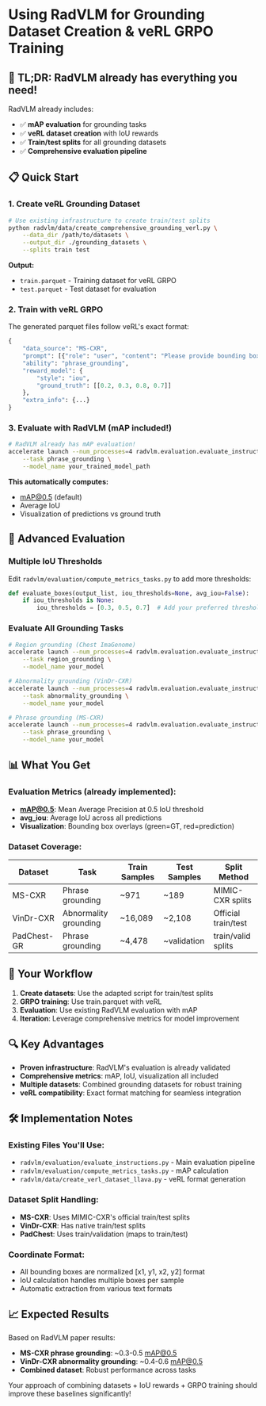 # Using RadVLM for Grounding Dataset Creation & veRL GRPO Training

## 🎯 **TL;DR**: RadVLM already has everything you need!

RadVLM already includes:
- ✅ **mAP evaluation** for grounding tasks
- ✅ **veRL dataset creation** with IoU rewards
- ✅ **Train/test splits** for all grounding datasets
- ✅ **Comprehensive evaluation pipeline**

## 📋 **Quick Start**

### 1. **Create veRL Grounding Dataset**

```bash
# Use existing infrastructure to create train/test splits
python radvlm/data/create_comprehensive_grounding_verl.py \
    --data_dir /path/to/datasets \
    --output_dir ./grounding_datasets \
    --splits train test
```

**Output:**
- `train.parquet` - Training dataset for veRL GRPO
- `test.parquet` - Test dataset for evaluation

### 2. **Train with veRL GRPO**

The generated parquet files follow veRL's exact format:
```python
{
    "data_source": "MS-CXR",
    "prompt": [{"role": "user", "content": "Please provide bounding box coordinates for: enlarged cardiac silhouette"}],
    "ability": "phrase_grounding",
    "reward_model": {
        "style": "iou",
        "ground_truth": [[0.2, 0.3, 0.8, 0.7]]
    },
    "extra_info": {...}
}
```

### 3. **Evaluate with RadVLM (mAP included!)**

```bash
# RadVLM already has mAP evaluation!
accelerate launch --num_processes=4 radvlm.evaluation.evaluate_instructions \
    --task phrase_grounding \
    --model_name your_trained_model_path
```

**This automatically computes:**
- mAP@0.5 (default)
- Average IoU
- Visualization of predictions vs ground truth

## 🔧 **Advanced Evaluation**

### **Multiple IoU Thresholds**
Edit `radvlm/evaluation/compute_metrics_tasks.py` to add more thresholds:

```python
def evaluate_boxes(output_list, iou_thresholds=None, avg_iou=False):
    if iou_thresholds is None:
        iou_thresholds = [0.3, 0.5, 0.7]  # Add your preferred thresholds
```

### **Evaluate All Grounding Tasks**
```bash
# Region grounding (Chest ImaGenome)
accelerate launch --num_processes=4 radvlm.evaluation.evaluate_instructions \
    --task region_grounding \
    --model_name your_model

# Abnormality grounding (VinDr-CXR)
accelerate launch --num_processes=4 radvlm.evaluation.evaluate_instructions \
    --task abnormality_grounding \
    --model_name your_model

# Phrase grounding (MS-CXR)
accelerate launch --num_processes=4 radvlm.evaluation.evaluate_instructions \
    --task phrase_grounding \
    --model_name your_model
```

## 📊 **What You Get**

### **Evaluation Metrics** (already implemented):
- **mAP@0.5**: Mean Average Precision at 0.5 IoU threshold
- **avg_iou**: Average IoU across all predictions
- **Visualization**: Bounding box overlays (green=GT, red=prediction)

### **Dataset Coverage**:
| Dataset | Task | Train Samples | Test Samples | Split Method |
|---------|------|---------------|--------------|--------------|
| MS-CXR | Phrase grounding | ~971 | ~189 | MIMIC-CXR splits |
| VinDr-CXR | Abnormality grounding | ~16,089 | ~2,108 | Official train/test |
| PadChest-GR | Phrase grounding | ~4,478 | ~validation | train/valid splits |

## 🚀 **Your Workflow**

1. **Create datasets**: Use the adapted script for train/test splits
2. **GRPO training**: Use train.parquet with veRL
3. **Evaluation**: Use existing RadVLM evaluation with mAP
4. **Iteration**: Leverage comprehensive metrics for model improvement

## 🔍 **Key Advantages**

- **Proven infrastructure**: RadVLM's evaluation is already validated
- **Comprehensive metrics**: mAP, IoU, visualization all included
- **Multiple datasets**: Combined grounding datasets for robust training
- **veRL compatibility**: Exact format matching for seamless integration

## 🛠 **Implementation Notes**

### **Existing Files You'll Use**:
- `radvlm/evaluation/evaluate_instructions.py` - Main evaluation pipeline
- `radvlm/evaluation/compute_metrics_tasks.py` - mAP calculation
- `radvlm/data/create_verl_dataset_llava.py` - veRL format generation

### **Dataset Split Handling**:
- **MS-CXR**: Uses MIMIC-CXR's official train/test splits
- **VinDr-CXR**: Has native train/test splits
- **PadChest**: Uses train/validation (maps to train/test)

### **Coordinate Format**:
- All bounding boxes are normalized [x1, y1, x2, y2] format
- IoU calculation handles multiple boxes per sample
- Automatic extraction from various text formats

## 📈 **Expected Results**

Based on RadVLM paper results:
- **MS-CXR phrase grounding**: ~0.3-0.5 mAP@0.5
- **VinDr-CXR abnormality grounding**: ~0.4-0.6 mAP@0.5
- **Combined dataset**: Robust performance across tasks

Your approach of combining datasets + IoU rewards + GRPO training should improve these baselines significantly!